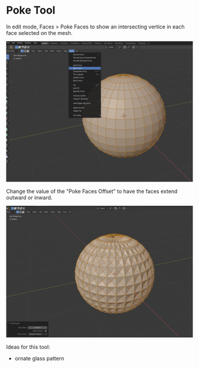 # Poke Tool

In edit mode, Faces &gt; Poke Faces to show an intersecting vertice in each face selected on the mesh.

![](../../.gitbook/assets/image%20%2821%29.png)

Change the value of the "Poke Faces Offset" to have the faces extend outward or inward.

![](../../.gitbook/assets/image%20%2817%29.png)

Ideas for this tool:

* ornate glass pattern

